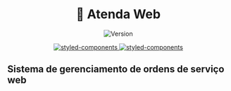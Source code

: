 
<h1 align="center">🚀 Atenda Web</h1>
<p align="center">
  <img alt="Version" src="https://img.shields.io/badge/version-2.0.0-blue.svg?cacheSeconds=2592000" />
</p>
<p align="center">
  <a href="https://github.com/styled-components/styled-components" target="_blank">
    <img alt="styled-components" src="https://img.shields.io/badge/style-%F0%9F%92%85%20styled--components-orange.svg?colorB=daa357&colorA=db748e" />
  </a>
  <a href="https://github.com/styled-components/styled-components" target="_blank">
    <img alt="styled-components" src="https://img.shields.io/badge/route-react--router--dom--v6-blue" />
  </a>
</p>

## Sistema de gerenciamento de ordens de serviço web
